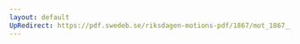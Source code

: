 ```yaml
---
layout: default
UpRedirect: https://pdf.swedeb.se/riksdagen-motions-pdf/1867/mot_1867__ak__00208.pdf
---
```

